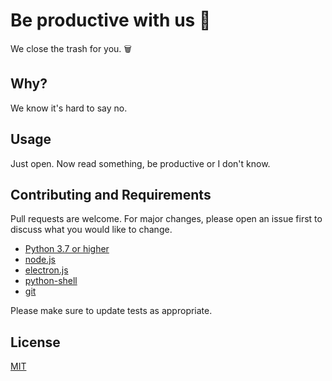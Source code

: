 # Be productive with us 🚀
We close the trash for you. 🗑️

## Why?
We know it's hard to say no.

## Usage
Just open. Now read something, be productive or I don't know.

## Contributing and Requirements
Pull requests are welcome. For major changes, please open an issue first to discuss what you would like to change.

  * [Python 3.7 or higher](https://www.python.org)
  * [node.js](https://nodejs.org/en/)
  * [electron.js](https://www.electronjs.org)
  * [python-shell](https://www.npmjs.com/package/python-shell)
  * [git](https://git-scm.com)
  

  

Please make sure to update tests as appropriate.

## License
[MIT](https://choosealicense.com/licenses/mit/)

